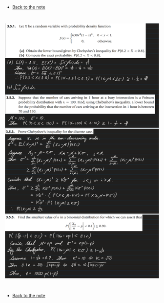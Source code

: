 * [Back to the note](./note.md)

<br>

![](images/ex001.png)   
![](images/ex002.png)   
![](images/ex003.png)   





<br>

* [Back to the note](./note.md)